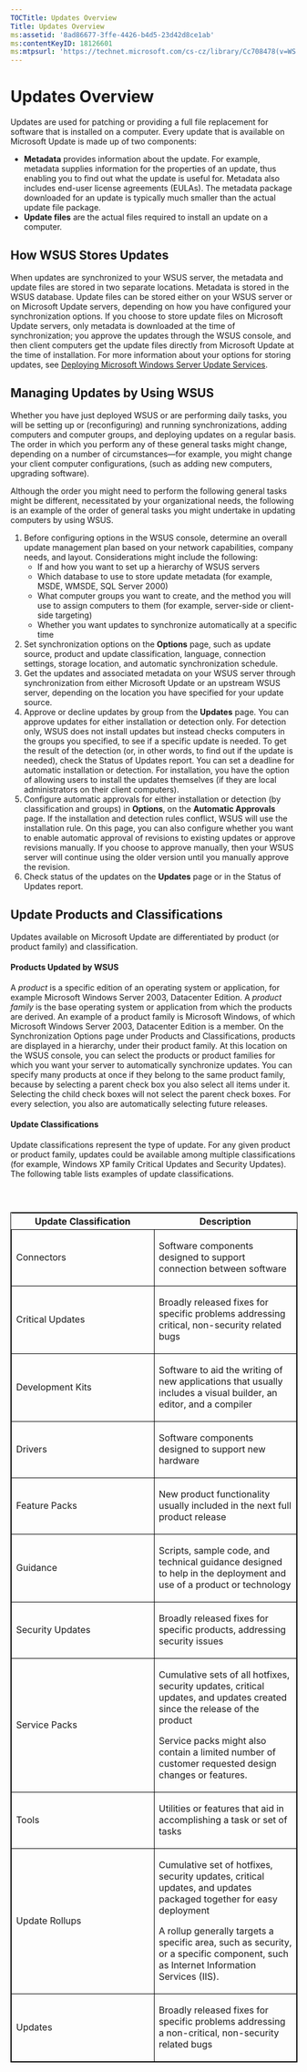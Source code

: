 ```yaml
---
TOCTitle: Updates Overview
Title: Updates Overview
ms:assetid: '8ad86677-3ffe-4426-b4d5-23d42d8ce1ab'
ms:contentKeyID: 18126601
ms:mtpsurl: 'https://technet.microsoft.com/cs-cz/library/Cc708478(v=WS.10)'
---
```


Updates Overview
================

Updates are used for patching or providing a full file replacement for software that is installed on a computer. Every update that is available on Microsoft Update is made up of two components:

-   **Metadata** provides information about the update. For example, metadata supplies information for the properties of an update, thus enabling you to find out what the update is useful for. Metadata also includes end-user license agreements (EULAs). The metadata package downloaded for an update is typically much smaller than the actual update file package.
-   **Update files** are the actual files required to install an update on a computer.

How WSUS Stores Updates
-----------------------

When updates are synchronized to your WSUS server, the metadata and update files are stored in two separate locations. Metadata is stored in the WSUS database. Update files can be stored either on your WSUS server or on Microsoft Update servers, depending on how you have configured your synchronization options. If you choose to store update files on Microsoft Update servers, only metadata is downloaded at the time of synchronization; you approve the updates through the WSUS console, and then client computers get the update files directly from Microsoft Update at the time of installation. For more information about your options for storing updates, see [Deploying Microsoft Windows Server Update Services](http://go.microsoft.com/fwlink/?linkid=41777).

Managing Updates by Using WSUS
------------------------------

Whether you have just deployed WSUS or are performing daily tasks, you will be setting up or (reconfiguring) and running synchronizations, adding computers and computer groups, and deploying updates on a regular basis. The order in which you perform any of these general tasks might change, depending on a number of circumstances—for example, you might change your client computer configurations, (such as adding new computers, upgrading software).

Although the order you might need to perform the following general tasks might be different, necessitated by your organizational needs, the following is an example of the order of general tasks you might undertake in updating computers by using WSUS.

1.  Before configuring options in the WSUS console, determine an overall update management plan based on your network capabilities, company needs, and layout. Considerations might include the following:
    -   If and how you want to set up a hierarchy of WSUS servers
    -   Which database to use to store update metadata (for example, MSDE, WMSDE, SQL Server 2000)
    -   What computer groups you want to create, and the method you will use to assign computers to them (for example, server-side or client-side targeting)
    -   Whether you want updates to synchronize automatically at a specific time
2.  Set synchronization options on the **Options** page, such as update source, product and update classification, language, connection settings, storage location, and automatic synchronization schedule.
3.  Get the updates and associated metadata on your WSUS server through synchronization from either Microsoft Update or an upstream WSUS server, depending on the location you have specified for your update source.
4.  Approve or decline updates by group from the **Updates** page. You can approve updates for either installation or detection only. For detection only, WSUS does not install updates but instead checks computers in the groups you specified, to see if a specific update is needed. To get the result of the detection (or, in other words, to find out if the update is needed), check the Status of Updates report. You can set a deadline for automatic installation or detection. For installation, you have the option of allowing users to install the updates themselves (if they are local administrators on their client computers).
5.  Configure automatic approvals for either installation or detection (by classification and groups) in **Options**, on the **Automatic Approvals** page. If the installation and detection rules conflict, WSUS will use the installation rule. On this page, you can also configure whether you want to enable automatic approval of revisions to existing updates or approve revisions manually. If you choose to approve manually, then your WSUS server will continue using the older version until you manually approve the revision.
6.  Check status of the updates on the **Updates** page or in the Status of Updates report.

Update Products and Classifications
-----------------------------------

Updates available on Microsoft Update are differentiated by product (or product family) and classification.

#### Products Updated by WSUS

A *product* is a specific edition of an operating system or application, for example Microsoft Windows Server 2003, Datacenter Edition. A *product family* is the base operating system or application from which the products are derived. An example of a product family is Microsoft Windows, of which Microsoft Windows Server 2003, Datacenter Edition is a member. On the Synchronization Options page under Products and Classifications, products are displayed in a hierarchy, under their product family. At this location on the WSUS console, you can select the products or product families for which you want your server to automatically synchronize updates. You can specify many products at once if they belong to the same product family, because by selecting a parent check box you also select all items under it. Selecting the child check boxes will not select the parent check boxes. For every selection, you also are automatically selecting future releases.

#### Update Classifications

Update classifications represent the type of update. For any given product or product family, updates could be available among multiple classifications (for example, Windows XP family Critical Updates and Security Updates). The following table lists examples of update classifications.

###  

<p> </p>
<table style="border:1px solid black;">
<colgroup>
<col width="50%" />
<col width="50%" />
</colgroup>
<thead>
<tr class="header">
<th>Update Classification</th>
<th>Description</th>
</tr>
</thead>
<tbody>
<tr class="odd">
<td style="border:1px solid black;"><p>Connectors</p></td>
<td style="border:1px solid black;"><p>Software components designed to support connection between software</p></td>
</tr>
<tr class="even">
<td style="border:1px solid black;"><p>Critical Updates</p></td>
<td style="border:1px solid black;"><p>Broadly released fixes for specific problems addressing critical, non-security related bugs</p></td>
</tr>
<tr class="odd">
<td style="border:1px solid black;"><p>Development Kits</p></td>
<td style="border:1px solid black;"><p>Software to aid the writing of new applications that usually includes a visual builder, an editor, and a compiler</p></td>
</tr>
<tr class="even">
<td style="border:1px solid black;"><p>Drivers</p></td>
<td style="border:1px solid black;"><p>Software components designed to support new hardware</p></td>
</tr>
<tr class="odd">
<td style="border:1px solid black;"><p>Feature Packs</p></td>
<td style="border:1px solid black;"><p>New product functionality usually included in the next full product release</p></td>
</tr>
<tr class="even">
<td style="border:1px solid black;"><p>Guidance</p></td>
<td style="border:1px solid black;"><p>Scripts, sample code, and technical guidance designed to help in the deployment and use of a product or technology</p></td>
</tr>
<tr class="odd">
<td style="border:1px solid black;"><p>Security Updates</p></td>
<td style="border:1px solid black;"><p>Broadly released fixes for specific products, addressing security issues</p></td>
</tr>
<tr class="even">
<td style="border:1px solid black;"><p>Service Packs</p></td>
<td style="border:1px solid black;"><p>Cumulative sets of all hotfixes, security updates, critical updates, and updates created since the release of the product</p>
<p>Service packs might also contain a limited number of customer requested design changes or features.</p></td>
</tr>
<tr class="odd">
<td style="border:1px solid black;"><p>Tools</p></td>
<td style="border:1px solid black;"><p>Utilities or features that aid in accomplishing a task or set of tasks</p></td>
</tr>
<tr class="even">
<td style="border:1px solid black;"><p>Update Rollups</p></td>
<td style="border:1px solid black;"><p>Cumulative set of hotfixes, security updates, critical updates, and updates packaged together for easy deployment</p>
<p>A rollup generally targets a specific area, such as security, or a specific component, such as Internet Information Services (IIS).</p></td>
</tr>
<tr class="odd">
<td style="border:1px solid black;"><p>Updates</p></td>
<td style="border:1px solid black;"><p>Broadly released fixes for specific problems addressing a non-critical, non-security related bugs</p></td>
</tr>
</tbody>
</table>
